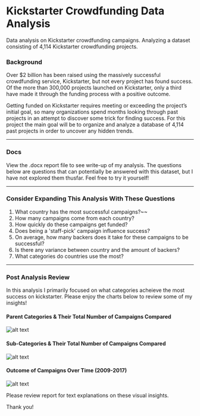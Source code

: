 # Kickstarter Crowdfunding Data Analysis
Data analysis on Kickstarter crowdfunding campaigns. Analyzing a dataset consisting of 4,114 Kickstarter crowdfunding projects. 

### Background
Over $2 billion has been raised using the massively successful crowdfunding service, Kickstarter, but not every project has found success. Of the more than 300,000 projects launched on Kickstarter, only a third have made it through the funding process with a positive outcome.

Getting funded on Kickstarter requires meeting or exceeding the project’s initial goal, so many organizations spend months looking through past projects in an attempt to discover some trick for finding success. For this project the main goal will be to organize and analyze a database of 4,114 past projects in order to uncover any hidden trends.

---

### Docs
View the .docx report file to see write-up of my analysis. The questions below are questions that can potentially be answered with this dataset, but I have not explored them thusfar. Feel free to try it yourself! 

---

### Consider Expanding This Analysis With These Questions
1. What country has the most successful campaigns?~~ 
2. How many campaigns come from each country?
3. How quickly do these campaigns get funded?
4. Does being a 'staff-pick' campaign influence success?
5. On average, how many backers does it take for these campaigns to be successful?
6. Is there any variance between country and the amount of backers?
7. What categories do countries use the most?

---

### Post Analysis Review
In this analysis I primarily focused on what categories acheieve the most success on kickstarter. Please enjoy the charts below to review some of my insights!

#### Parent Categories & Their Total Number of Campaigns Compared
![alt text](https://i.imgur.com/kOE0xUz.png "Parent Category Bar Chart")

#### Sub-Categories & Their Total Number of Campaigns Compared
![alt text](https://i.imgur.com/vbEi5UQ.png "Sub-Category Bar Chart")

#### Outcome of Campaigns Over Time (2009-2017)
![alt text](https://i.imgur.com/lav9IPJ.png "Sub-Category Bar Chart")

Please review report for text explanations on these visual insights. 

Thank you!
